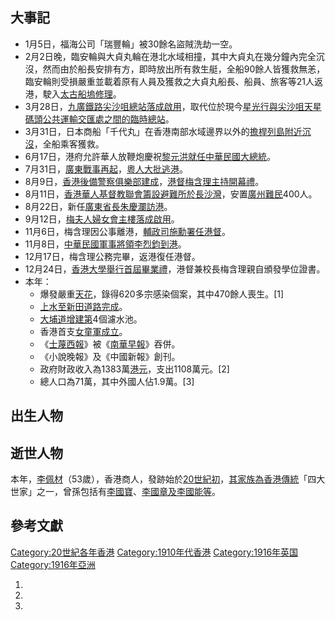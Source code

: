 ## 大事記

  - 1月5日，福海公司「瑞豐輪」被30餘名盜賊洗劫一空。
  - 2月2日晚，臨安輪與大貞丸輪在港北水域相撞，其中大貞丸在幾分鐘內完全沉沒，然而由於船長安排有方，即時放出所有救生艇，全船90餘人皆獲救無恙，臨安輪則受損嚴重並載着原有人員及獲救之大貞丸船長、船員、旅客等21人返港，駛入[太古船塢修理](../Page/太古船塢.md "wikilink")。
  - 3月28日，[九廣鐵路](../Page/九廣鐵路.md "wikilink")[尖沙咀總站落成啟用](../Page/九龍站_\(尖沙咀\).md "wikilink")，取代位於現今[星光行與](../Page/星光行.md "wikilink")[尖沙咀天星碼頭公共運輸交匯處之間的臨時總站](../Page/尖沙咀天星碼頭公共運輸交匯處.md "wikilink")。
  - 3月31日，日本商船「千代丸」在香港南部水域邊界以外的[擔桿列島附近沉沒](../Page/擔桿列島.md "wikilink")，全船乘客獲救。
  - 6月17日，港府允許華人放鞭炮慶祝[黎元洪就任](../Page/黎元洪.md "wikilink")[中華民國大總統](../Page/中華民國大總統.md "wikilink")。
  - 7月31日，[廣東戰事再起](https://zh.wikipedia.org/wiki/廣東 "wikilink")，[粵人大批逃港](https://zh.wikipedia.org/wiki/粵 "wikilink")。
  - 8月9日，[香港後備警察俱樂部建成](https://zh.wikipedia.org/wiki/香港輔警 "wikilink")，[港督](https://zh.wikipedia.org/wiki/港督 "wikilink")[梅含理主持開幕禮](../Page/梅含理.md "wikilink")。
  - 8月11日，[香港華人基督教聯會籌設避難所於](../Page/香港華人基督教聯會.md "wikilink")[長沙灣](../Page/長沙灣.md "wikilink")，安置[廣州難民](https://zh.wikipedia.org/wiki/廣州 "wikilink")400人。
  - 8月22日，新任[廣東省長](https://zh.wikipedia.org/wiki/广东行政长官列表#廣東省長公署省長（1916—1928） "wikilink")[朱慶瀾訪港](../Page/朱慶瀾.md "wikilink")。
  - 9月12日，[梅夫人婦女會主樓落成啟用](../Page/梅夫人婦女會主樓.md "wikilink")。
  - 11月6日，梅含理因公事離港，[輔政司](https://zh.wikipedia.org/wiki/輔政司 "wikilink")[施勳署任港督](../Page/施勳.md "wikilink")。
  - 11月8日，[中華民國軍事將領](../Page/中華民國.md "wikilink")[李烈鈞到港](https://zh.wikipedia.org/wiki/李烈鈞 "wikilink")。
  - 12月17日，梅含理公務完畢，返港復任港督。
  - 12月24日，[香港大學舉行首屆畢業禮](../Page/香港大學.md "wikilink")，港督兼校長梅含理親自頒發學位證書。
  - 本年：
      - 爆發嚴重[天花](https://zh.wikipedia.org/wiki/天花 "wikilink")，錄得620多宗感染個案，其中470餘人喪生。\[1\]
      - [上水至](../Page/上水.md "wikilink")[新田道路完成](https://zh.wikipedia.org/wiki/新田 "wikilink")。
      - [大埔道增建第](../Page/大埔道.md "wikilink")4個濾水池。
      - 香港首支[女童軍成立](../Page/女童軍.md "wikilink")。
      - 《[士蔑西報](https://zh.wikipedia.org/wiki/士蔑西報 "wikilink")》被《[南華早報](../Page/南華早報.md "wikilink")》吞併。
      - 《小說晚報》及《中國新報》創刊。
      - 政府財政收入為1383萬[港元](../Page/港元.md "wikilink")，支出1108萬元。\[2\]
      - 總人口為71萬，其中外國人佔1.9萬。\[3\]

## 出生人物

## 逝世人物

本年，[李佩材](https://zh.wikipedia.org/wiki/李佩材 "wikilink")（53歲），香港商人，發跡始於[20世紀初](https://zh.wikipedia.org/wiki/20世紀 "wikilink")，[其家族為香港傳統](../Page/李佩材家族.md "wikilink")「四大世家」之一，曾孫包括有[李國寶](../Page/李國寶.md "wikilink")、[李國章及](../Page/李國章.md "wikilink")[李國能等](../Page/李國能.md "wikilink")。

## 參考文獻

[Category:20世紀各年香港](https://zh.wikipedia.org/wiki/Category:20世紀各年香港 "wikilink")
[Category:1910年代香港](https://zh.wikipedia.org/wiki/Category:1910年代香港 "wikilink")
[Category:1916年英国](https://zh.wikipedia.org/wiki/Category:1916年英国 "wikilink")
[Category:1916年亞洲](https://zh.wikipedia.org/wiki/Category:1916年亞洲 "wikilink")

1.

2.

3.